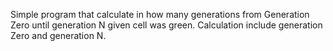 Simple program that calculate in how many generations from Generation Zero 
until generation N given cell was green. Calculation include generation Zero
and generation N.
